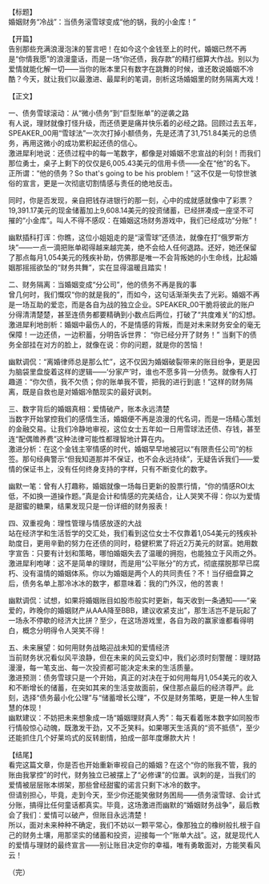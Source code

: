 【标题】  
婚姻财务“冷战”：当债务滚雪球变成“他的锅，我的小金库！”

【开篇】  
告别那些充满浪漫泡沫的誓言吧！在如今这个金钱至上的时代，婚姻已然不再是“你情我愿”的浪漫童话，而是一场“你还债，我存款”的精打细算大作战。别以为爱情就能化解一切——当你的账本里只有数字在跳舞的时候，谁还敢说婚姻不冷酷？今天，就让我们以最激进、最犀利的笔调，剖析这场婚姻里的财务隔离大戏！

【正文】

一、债务雪球滚动：从“微小债务”到“巨型账单”的逆袭之路  
有人说，理财就像打怪升级，而还债更是痛并快乐着的必经之路。回顾过去五年，SPEAKER_00用“雪球法”一次次打掉小额债务，先是还清了31,751.84美元的总债务，再用这微小的成功累积起还债的信心。  
激进犀利地说：还债过程中的每一笔数字，都像是对婚姻不忠宣战的利剑！而我们那位勇士，桌子上剩下的仅仅是6,005.43美元的信用卡债——全在“他”的名下。正所谓：“他的债务？So that's going to be his problem！”这不仅是一句惊世骇俗的宣言，更是一次彻底切割情感与责任的绝地反击。

同时，你是否发现，亲自把钱存进银行的那一刻，心中的成就感就像中了彩票？19,391.17美元的现金储蓄加上9,608.14美元的投资储蓄，已经拼凑成一座坚不可摧的“小金库”。叫人不得不感叹：在婚姻这场财务游戏中，我们已经成功“分账”！

幽默插科打诨：你瞧，这位小姐姐走的是“滚雪球”还债法，就像在打“俄罗斯方块”——一点一滴把账单砌得越来越完美，绝不会给人任何退路。还好，她还保留了那点每月1,054美元的残疾补助，仿佛那是唯一不会背叛她的小生命线，比起婚姻那摇摇欲坠的“财务共舞”，实在显得温暖且踏实！

二、财务隔离：当婚姻变成“分公司”，他的债务不再是我的事  
曾几何时，我们慨叹“你的就是我的”，而如今，这句话渐渐失去了光彩。婚姻不再是一场互助的爱恋，而是各自为战的独立企业。SPEAKER_00干脆将彼此的账户分得清清楚楚，甚至连债务都要精确到小数点后两位，打破了“共度难关”的幻想。  
激进犀利地剖析：婚姻中最伤人的，不是情感的背叛，而是对未来财务安全的毫无保障！一边还债，一边积蓄，分明告诉世界： “你已经分开了财务！” 当剩下的债务全部挂在对方的脸上，就像在说：你的问题，就是你的苦恼！

幽默调侃：“离婚律师总是那么忙”，这不仅因为婚姻破裂带来的账目纷争，更是因为脑袋里盘旋着这样的逻辑——‘分家产’时，谁也不愿多背一分债务。就像有人打趣道：“你欠债，我不欠债；你的账单我不管，把我的进行到底！”这样的财务隔离，既是自救也是对婚姻冷酷现实的最好讽刺。

三、数字背后的婚姻真相：爱情破产，账本永远清楚  
当数字开始掌控我们的感情生活，婚姻便不再是浪漫的代名词，而是一场精心策划的金融交易。让我们冷静地审视，这位女士五年如一日用雪球法还债、存钱，甚至连“配偶赡养费”这种法律可能性都理智地计算在内。  
激进分析：在这个金钱主宰情感的时代，婚姻早早地被冠以“有限责任公司”的标签。那句经典警示“但我知道那并不保证，也不会永远持续”，无疑告诉我们——爱情的保证书上，没有任何终身支持的字样，只有不断变化的数字。

幽默一笔：曾有人打趣称，婚姻就像一场每日更新的股票行情，“你的情感ROI太低，不如换一道操作题。”真是会计和情感的完美结合，让人哭笑不得：你以为爱情是甜蜜的糖果，结果发现只是一份详细的财务报表！

四、双重视角：理性管理与情感放逐的大战  
站在经济学和生活哲学的交汇处，我们看到这位女士不仅靠着1,054美元的残疾补助度日，更用辛勤的努力在还债的同时，稳健积累了将近2万美元的财富。她用数字宣告：只要有计划和策略，哪怕婚姻失去了温暖的拥抱，也能独立于风雨之外。  
激进犀利咆哮：这不是简单的理财，而是用“公平账分”的方式，彻底摆脱那早已腐朽、没有温情的婚姻体系。你以为婚姻是两个人的共同责任？不！当仔细盘算之后，债务名单上那冷冰冰的数字，都意味着：我的门外汉，他的苦衷！

幽默调侃：试想，如果将婚姻账目如股市般实时更新，每天收到一条通知——“亲爱的，昨晚你的婚姻财产从AAA降至BBB，建议收紧支出”，那生活岂不是玩起了一场永不停歇的经济大比拼？至少，在这场游戏里，各自为政的赢家谁都看得明白，概念分明得令人哭笑不得！

五、未来展望：如何用财务战略迎战未知的爱情经济  
当前财务状况看似风平浪静，但在未来的风云变幻中，我们必须时刻警醒：理财路漫漫，每一笔支出、每一次投资都可能决定未来的生活质量。  
激进预测：债务雪球只是一个开始，真正的对决在于如何用每月1,054美元的收入和不断增长的储蓄，在突如其来的生活变故面前，保住那点最后的经济尊严。此刻，选择“债务最小化公理”与“储蓄增长公理”，不仅是财务策略，更是一种人生智慧的体现！  
幽默建议：不妨把未来想象成一场“婚姻理财真人秀”：每天看着账本数字如同股市行情般惊心动魄，既激发干劲，又不乏笑料。如果哪天生活真的“资不抵债”，至少还能抓住几个好莱坞式的反转剧情，拍成一部年度爆款大片！

【结尾】  
看完这篇文章，你是否也开始重新审视自己的婚姻？在这个“你的账我不管，我的账由我掌控”的时代，财务独立已被摆上了“必修课”的位置。讽刺的是，当我们的爱情被层层账本绑架，那些曾经甜蜜的诺言只剩下冰冷的数字。  
但请别担心，毕竟，走到今天，至少你还能笑傲财务困局——债务滚雪球、会计式分账，搞得比任何童话都真实。毕竟，这场激进而幽默的“婚姻财务战争”，最后教会了我们：爱情可以破产，但账目永远清楚！  
所以，面对未来种种不确定，我们不妨以一颗平常心，像那独立的橡树般扎根于自己的财务土壤，用那坚实的储蓄和投资，迎接每一个“账单大战”。这，就是现代人的爱情与理财的最终宣言——别让账目决定你的幸福，唯有勇敢面对，方能笑看风云！

（完）